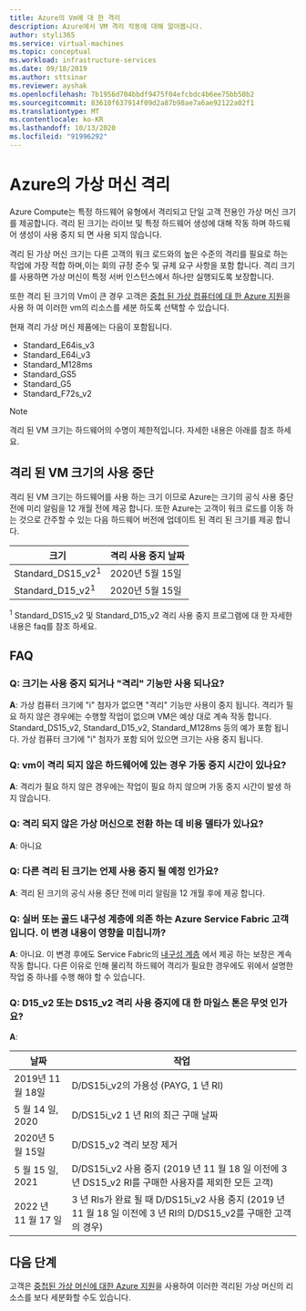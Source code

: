 ```yaml
---
title: Azure의 Vm에 대 한 격리
description: Azure에서 VM 격리 작동에 대해 알아봅니다.
author: styli365
ms.service: virtual-machines
ms.topic: conceptual
ms.workload: infrastructure-services
ms.date: 09/18/2019
ms.author: sttsinar
ms.reviewer: ayshak
ms.openlocfilehash: 7b1956d704bbdf9475f04efcbdc4b6ee75bb50b2
ms.sourcegitcommit: 83610f637914f09d2a87b98ae7a6ae92122a02f1
ms.translationtype: MT
ms.contentlocale: ko-KR
ms.lasthandoff: 10/13/2020
ms.locfileid: "91996292"
---
```

# <a name="virtual-machine-isolation-in-azure"></a>Azure의 가상 머신 격리

Azure Compute는 특정 하드웨어 유형에서 격리되고 단일 고객 전용인 가상 머신 크기를 제공합니다. 격리 된 크기는 라이브 및 특정 하드웨어 생성에 대해 작동 하며 하드웨어 생성이 사용 중지 되 면 사용 되지 않습니다.

격리 된 가상 머신 크기는 다른 고객의 워크 로드와의 높은 수준의 격리를 필요로 하는 작업에 가장 적합 하며,이는 회의 규정 준수 및 규제 요구 사항을 포함 합니다.  격리 크기를 사용하면 가상 머신이 특정 서버 인스턴스에서 하나만 실행되도록 보장합니다. 


또한 격리 된 크기의 Vm이 큰 경우 고객은 [중첩 된 가상 컴퓨터에 대 한 Azure 지원](https://azure.microsoft.com/blog/nested-virtualization-in-azure/)을 사용 하 여 이러한 vm의 리소스를 세분 하도록 선택할 수 있습니다.

현재 격리 가상 머신 제품에는 다음이 포함됩니다.
* Standard_E64is_v3
* Standard_E64i_v3
* Standard_M128ms
* Standard_GS5
* Standard_G5
* Standard_F72s_v2

> [!NOTE]
> 격리 된 VM 크기는 하드웨어의 수명이 제한적입니다. 자세한 내용은 아래를 참조 하세요.

## <a name="deprecation-of-isolated-vm-sizes"></a>격리 된 VM 크기의 사용 중단
격리 된 VM 크기는 하드웨어를 사용 하는 크기 이므로 Azure는 크기의 공식 사용 중단 전에 미리 알림을 12 개월 전에 제공 합니다.  또한 Azure는 고객이 워크 로드를 이동 하는 것으로 간주할 수 있는 다음 하드웨어 버전에 업데이트 된 격리 된 크기를 제공 합니다.

| 크기 | 격리 사용 중지 날짜 | 
| --- | --- |
| Standard_DS15_v2<sup>1</sup> | 2020년 5월 15일 |
| Standard_D15_v2<sup>1</sup>  | 2020년 5월 15일 |

<sup>1</sup>  Standard_DS15_v2 및 Standard_D15_v2 격리 사용 중지 프로그램에 대 한 자세한 내용은 faq를 참조 하세요.


## <a name="faq"></a>FAQ
### <a name="q-is-the-size-going-to-get-retired-or-only-isolation-feature-is"></a>Q: 크기는 사용 중지 되거나 "격리" 기능만 사용 되나요?
**A**: 가상 컴퓨터 크기에 "i" 첨자가 없으면 "격리" 기능만 사용이 중지 됩니다. 격리가 필요 하지 않은 경우에는 수행할 작업이 없으며 VM은 예상 대로 계속 작동 합니다. Standard_DS15_v2, Standard_D15_v2, Standard_M128ms 등의 예가 포함 됩니다. 가상 컴퓨터 크기에 "i" 첨자가 포함 되어 있으면 크기는 사용 중지 됩니다.

### <a name="q-is-there-a-downtime-when-my-vm-lands-on-a-non-isolated-hardware"></a>Q: vm이 격리 되지 않은 하드웨어에 있는 경우 가동 중지 시간이 있나요?
**A**: 격리가 필요 하지 않은 경우에는 작업이 필요 하지 않으며 가동 중지 시간이 발생 하지 않습니다.

### <a name="q-is-there-any-cost-delta-for-moving-to-a-non-isolated-virtual-machine"></a>Q: 격리 되지 않은 가상 머신으로 전환 하는 데 비용 델타가 있나요?
**A**: 아니요

### <a name="q-when-are-the-other-isolated-sizes-going-to-retire"></a>Q: 다른 격리 된 크기는 언제 사용 중지 될 예정 인가요?
**A**: 격리 된 크기의 공식 사용 중단 전에 미리 알림을 12 개월 후에 제공 합니다.

### <a name="q-im-an-azure-service-fabric-customer-relying-on-the-silver-or-gold-durability-tiers-does-this-change-impact-me"></a>Q: 실버 또는 골드 내구성 계층에 의존 하는 Azure Service Fabric 고객입니다. 이 변경 내용이 영향을 미칩니까?
**A**: 아니요. 이 변경 후에도 Service Fabric의 [내구성 계층](../service-fabric/service-fabric-cluster-capacity.md#durability-characteristics-of-the-cluster) 에서 제공 하는 보장은 계속 작동 합니다. 다른 이유로 인해 물리적 하드웨어 격리가 필요한 경우에도 위에서 설명한 작업 중 하나를 수행 해야 할 수 있습니다. 
 
### <a name="q-what-are-the-milestones-for-d15_v2-or-ds15_v2-isolation-retirement"></a>Q: D15_v2 또는 DS15_v2 격리 사용 중지에 대 한 마일스 톤은 무엇 인가요? 
**A**: 
 
| 날짜 | 작업 |
|---|---| 
| 2019년 11월 18일 | D/DS15i_v2의 가용성 (PAYG, 1 년 RI) | 
| 5 월 14 일, 2020 | D/DS15i_v2 1 년 RI의 최근 구매 날짜 | 
| 2020년 5월 15일 | D/DS15_v2 격리 보장 제거 | 
| 5 월 15 일, 2021 | D/DS15i_v2 사용 중지 (2019 년 11 월 18 일 이전에 3 년 DS15_v2 RI를 구매한 사용자를 제외한 모든 고객)| 
| 2022 년 11 월 17 일 | 3 년 RIs가 완료 될 때 D/DS15i_v2 사용 중지 (2019 년 11 월 18 일 이전에 3 년 RI의 D/DS15_v2를 구매한 고객의 경우) |

## <a name="next-steps"></a>다음 단계

고객은 [중첩된 가상 머신에 대한 Azure 지원](https://azure.microsoft.com/blog/nested-virtualization-in-azure/)을 사용하여 이러한 격리된 가상 머신의 리소스를 보다 세분화할 수도 있습니다.
